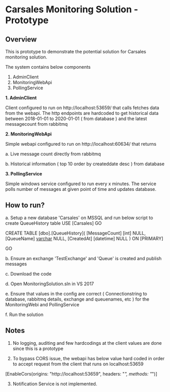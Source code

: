 # Carsales Monitoring Solution - Prototype
## Overview
This is prototype to demonstrate the potential solution for Carsales monitoring solution. 

The system contains below components
1. AdminClient
2. MonitoringWebApi
3. PollingService

**1. AdminClient**

Client configured to run on http://localhost:53659/ that calls fetches data from the webapi.
The http endpoints are hardcoded to get historical data between 2018-01-01 to 2020-01-01 ( from database ) and the latest messagecount from rabbitmq

**2. MonitoringWebApi**

Simple webapi configured to run on http://localhost:60634/ that returns

a. Live message count directly from rabbitmq

b. Historical information ( top 10 order by createddate desc ) from database

**3. PollingService**

Simple windows service configured to run every x minutes. The service polls number of messages at given point of time and updates
database.

## How to run?
a. Setup a new database 'Carsales' on MSSQL and run below script to create QueueHistory table
USE [Carsales]
GO

CREATE TABLE [dbo].[QueueHistory](
	[MessageCount] [int] NULL,
	[QueueName] [varchar](255) NULL,
	[CreatedAt] [datetime] NULL
) ON [PRIMARY]

GO

b. Ensure an exchange 'TestExchange' and 'Queue' is created and publish messages

c. Download the code

d. Open MonitoringSolution.sln in VS 2017

e. Ensure that values in the config are correct ( Connectionstring to database, rabbitmq details, exchange and queuenames, etc )
for the MonitoringWebi and PollingService

f. Run the solution

## Notes

1. No logging, auditing and few hardcodings at the client values are done since this is a prototype

2. To bypass CORS issue, the webapi has below value hard coded in order to accept request from the client that runs on localhost:53659

[EnableCors(origins: "http://localhost:53659", headers: "*", methods: "*")] 

3. Notification Service is not implemented.


